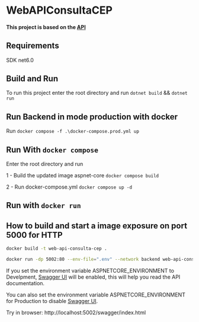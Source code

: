 ﻿# WebAPIConsultaCEP

#### This project is based on the [API](https://viacep.com.br/)


## Requirements
SDK net6.0

## Build and Run

To run this project enter the root directory and run `dotnet build` && `dotnet run`

## Run Backend in mode production with docker

Run `docker compose -f .\docker-compose.prod.yml up`

## Run With `docker compose`

Enter the root directory and run

1 - Build the updated image aspnet-core `docker compose build`

2 - Run docker-compose.yml `docker compose up -d`

## Run with `docker run`

## How to build and start a image exposure on port 5000 for HTTP
```bash
docker build -t web-api-consulta-cep .
```
```bash
docker run -dp 5002:80 --env-file=".env" --network backend web-api-consulta-cep
```

If you set the environment variable ASPNETCORE_ENVIRONMENT to Develpment, [Swagger UI](https://swagger.io/tools/swagger-ui/) will be enabled, this will help you read the API documentation.

You can also set the environment variable ASPNETCORE_ENVIRONMENT for Production to disable [Swagger UI](https://swagger.io/tools/swagger-ui/).

Try in browser: http://localhost:5002/swagger/index.html

